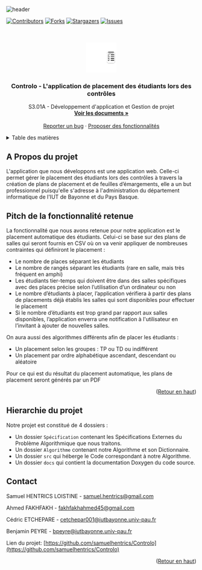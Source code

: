 ![header](https://capsule-render.vercel.app/api?type=waving&color=auto&height=300&section=header&text=Controlo&fontSize=90&animation=fadeIn&fontAlignY=38&desc=S3.01A%20Développement%20d'application%20et%20Gestion%20de%20projet&descAlignY=51&descAlign=62&customColorList=4)


<div id="top">

[![Contributors][contributors-shield]][contributors-url]
[![Forks][forks-shield]][forks-url]
[![Stargazers][stars-shield]][stars-url]
[![Issues][issues-shield]][issues-url]

</div>
<!-- PROJECT LOGO -->
<br />
<br />
<div align="center">
  <img src="src/Controlo/Front/images/logo.png" alt="Logo" width="80" height="80">

  <h3 align="center">Controlo - L'application de placement des étudiants lors des contrôles</h3>

  <p align="center">
    S3.01A - Développement d'application et Gestion de projet
    <br />
    <a href="https://github.com/samuelhentrics/Controlo/tree/master/docs"><strong>Voir les documents »</strong></a>
    <br />
    <br />
    <a href="https://github.com/samuelhentrics/Controlo/issues/">Reporter un bug</a>
    ·
    <a href="https://github.com/samuelhentrics/Controlo/discussions/6">Proposer des fonctionnalités</a>
  </p>
</div>



<!-- TABLE OF CONTENTS -->
<details>
  <summary>Table des matières</summary>
  <ol>
    <li>
      <a href="#a-propos-du-projet">A propos du projet</a>
    </li>
    <li>
      <a href="#pitch-de-la-fonctionnalité-retenu">Pitch de la fonctionnalité retenue</a>
    </li>
    <li>
      <a href="#hierarchie-du-projet">Hiérarchie du projet</a>
    </li>
    <li>
      <a href="#contact">Contact</a>
    </li>
  </ol>
</details>



<!-- A PROPOS DU PROJET -->
## A Propos du projet

L'application que nous développons est une application web. Celle-ci permet gérer le placement des étudiants lors des contrôles à travers la création de plans de placement et de feuilles d’émargements, elle a un but professionnel puisqu'elle s'adresse à l'administration du département informatique de l'IUT de Bayonne et du Pays Basque. 

## Pitch de la fonctionnalité retenue

La fonctionnalité que nous avons retenue pour notre application est le placement automatique des étudiants. Celui-ci se base sur des plans de salles qui seront fournis en CSV où on va venir appliquer de nombreuses contraintes qui définiront le placement :
- Le nombre de places séparant les étudiants
- Le nombre de rangés séparant les étudiants (rare en salle, mais très fréquent en amphi)
- Les étudiants tier-temps qui doivent être dans des salles spécifiques avec des places précise selon l’utilisation d’un ordinateur ou non
- Le nombre d’étudiants à placer, l’application vérifiera à partir des plans de placements déjà établis les salles qui sont disponibles pour effectuer le              placement
- Si le nombre d’étudiants est trop grand par rapport aux salles disponibles, l’application enverra une notification à l'utilisateur en l’invitant à ajouter de           nouvelles salles.

On aura aussi des algorithmes différents afin de placer les étudiants :
- Un placement selon les groupes : TP ou TD ou indifférent
- Un placement par ordre alphabétique ascendant, descendant ou aléatoire

Pour ce qui est du résultat du placement automatique, les plans de placement seront générés par un PDF

<p align="right">(<a href="#top">Retour en haut</a>)</p>

<!-- -->
## Hierarchie du projet

Notre projet est constitué de 4 dossiers :
- Un dossier `Spécification` contenant les Spécifications Externes du Problème Algorithmique que nous traitons.
- Un dossier `Algorithme` contenant notre Algorithme et son Dictionnaire.
- Un dossier `src` qui héberge le Code correspondant à notre Algorithme.
- Un dossier `docs` qui contient la documentation Doxygen du code source.

<!-- CONTACT -->
## Contact

Samuel HENTRICS LOISTINE -  samuel.hentrics@gmail.com

Ahmed FAKHFAKH - fakhfakhahmed45@gmail.com

Cédric ETCHEPARE - cetchepar001@iutbayonne.univ-pau.fr

Benjamin PEYRE - bpeyre@iutbayonne.univ-pau.fr

Lien du projet: [https://github.com/samuelhentrics/Controlo](https://github.com/samuelhentrics/Controlo)

<p align="right">(<a href="#top">Retour en haut</a>)</p>


<!-- MARKDOWN LINKS & IMAGES -->
<!-- https://www.markdownguide.org/basic-syntax/#reference-style-links -->
[contributors-shield]: https://img.shields.io/github/contributors/samuelhentrics/Controlo?style=for-the-badge
[contributors-url]: https://github.com/samuelhentrics/Controlo/graphs/contributors
[forks-shield]: https://img.shields.io/github/forks/samuelhentrics/Controlo.svg?style=for-the-badge
[forks-url]: https://github.com/samuelhentrics/Controlo/network/members
[stars-shield]: https://img.shields.io/github/stars/samuelhentrics/Controlo.svg?style=for-the-badge
[stars-url]: https://github.com/samuelhentrics/Controlo/stargazers
[issues-shield]: https://img.shields.io/github/issues/samuelhentrics/Controlo.svg?style=for-the-badge
[issues-url]: https://github.com/samuelhentrics/Controlo/issues
